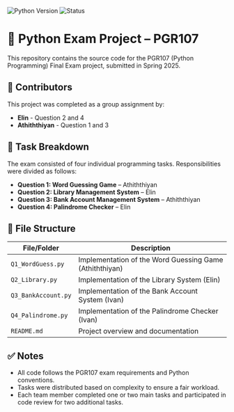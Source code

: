 ![Python Version](https://img.shields.io/badge/python-3.12.7%2B-blue)
![Status](https://img.shields.io/badge/status-draft-brightgreen)

# 🐍 Python Exam Project – PGR107


This repository contains the source code for the PGR107 (Python Programming) Final Exam project, submitted in Spring 2025.


##  👥 Contributors


This project was completed as a group assignment by:
- **Elin**  - Question 2 and 4
- **Athiththiyan**  - Question 1 and 3

## 📝 Task Breakdown

The exam consisted of four individual programming tasks. Responsibilities were divided as follows:


- **Question 1: Word Guessing Game** – Athiththiyan
- **Question 2: Library Management System** – Elin  
- **Question 3: Bank Account Management System** – Athiththiyan  
- **Question 4: Palindrome Checker** – Elin


## 📁 File Structure

| File/Folder         | Description                                             |
|---------------------|---------------------------------------------------------|
| `Q1_WordGuess.py`   | Implementation of the Word Guessing Game (Athiththiyan) |
| `Q2_Library.py`     | Implementation of the Library System  (Elin)            |
| `Q3_BankAccount.py` | Implementation of the Bank Account System  (Ivan)       |
| `Q4_Palindrome.py`  | Implementation of the Palindrome Checker   (Ivan)       |
| `README.md`         | Project overview and documentation                      |

## ✅ Notes


- All code follows the PGR107 exam requirements and Python conventions.
- Tasks were distributed based on complexity to ensure a fair workload.
- Each team member completed one or two main tasks and participated in code review for two additional tasks.

